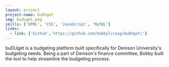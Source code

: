 ```yaml
---
layout: project
project-name: buDUget
img: buduget.png
skills: ['HTML', 'CSS', 'JavaScript', 'MySQL']
links:
  - link: ['Github','https://github.com/bobbylcraig/buDUget/']
---
```


buDUget is a budgeting platform built specifically for Denison University's budgeting needs. Being a part of Denison's finance committee, Bobby built the tool to help streamline the budgeting process.
